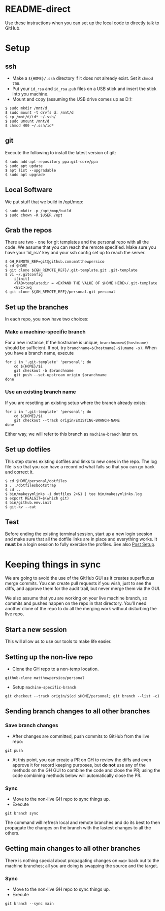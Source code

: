 # README-direct

Use these instructions when you can set up the local code to directly talk to
GitHub.

# Setup

## ssh
* Make a `${HOME}/.ssh` directory if it does not already exist. Set it `chmod 700`.
* Put your `id_rsa` and `id_rsa.pub` files on a USB stick and insert the stick into you machine.
* Mount and copy (assuming the USB drive comes up as D:):
```
$ sudo mkdir /mnt/d
$ sudo mount -t drvfs d: /mnt/d
$ cp /mnt/d/id* ~/.ssh/
$ sudo umount /mnt/d
$ chmod 400 ~/.ssh/id*
```

## git
Execute the following to install the latest version of git:
```
$ sudo add-apt-repository ppa:git-core/ppa
$ sudo apt update
$ apt list --upgradable
$ sudo apt upgrade
```

## Local Software
We put stuff that we build in /opt/mop:
```
$ sudo mkdir -p /opt/mop/build
$ sudo chown -R $USER /opt
```

## Grab the repos

There are two - one for git templates and the personal repo with all the code.
We assume that you can reach the remote specified. Make sure you have your
'id_rsa' key and your ssh config set up to reach the server.

```
$ GH_REMOTE_REF=git@github.com:matthewpersico
$ cd $HOME
$ git clone ${GH_REMOTE_REF}/.git-template.git .git-template
$ vi ~/.gitconfig
    i[init]
    <TAB>templatedir = <EXPAND THE VALUE OF $HOME HERE>/.git-template
    <ESC>:wq
$ git clone ${GH_REMOTE_REF}/personal.git personal
```

## Set up the branches

In each repo, you now have two choices:

### Make a machine-specific branch

For a new instance, If the hostname is unique, `branchname=$(hostname)` should
be sufficient. If not, try `branchname=$(hostname)-$(uname -s)`. When you have
a branch name, execute

```
for i in '.git-template' 'personal'; do
    cd ${HOME}/$i
    git checkout -b $branchname
    git push --set-upstream origin $branchname
done
```

### Use an existing branch name

If you are resetting an existing setup where the branch already exists:

```
for i in '.git-template' 'personal'; do
    cd ${HOME}/$i
    git checkout --track origin/EXISTING-BRANCH-NAME
done
```

Either way, we will refer to this branch as `machine-branch` later on.

## Set up dotfiles

This step stores existing dotfiles and links to new ones in the repo. The log file is so that you can have a record od what fails so that you can go back and correct it.

```
$ cd $HOME/personal/dotfiles
$ . ./dotfilesbootstrap
$ cd ..
$ bin/makesymlinks -i dotfiles 2>&1 | tee bin/makesymlinks.log
$ export REALGIT=$(which git)
$ bin/github.env.init
$ git-kv --cat
```

## Test

Before ending the existing terminal session, start up a new login seesion and
make sure that all the dotfile links are in place and everything works. It
**must** be a login session to fully exercise the profiles. See also [Post
Setup](README.md#post_setup).

# Keeping things in sync

We are going to avoid the use of the GitHub GUI as it creates superfluous merge
commits. You can create pull requests if you wish, just to see the diffs, and
approve them for the audit trail, but never merge them via the GUI.

We also assume that you are working on your live machine branch, so commits and
pushes happen on the repo in that directory.  You'll need another clone
of the repo to do all the merging work without disturbing the live repo.

## Start a new session

This will allow us to use our tools to make life easier.

## Setting up the non-live repo

* Clone the GH repo to a non-temp location.
```
github-clone matthewpersico/personal
```

* Setup `machine-specific-branch`
```
git checkout --track origin/$(cd $HOME/personal; git branch --list -c)
```

## Sending branch changes to all other branches

### Save branch changes

* After changes are committed, push commits to GitHub from the live repo:

```
git push
```

* At this point, you can create a PR on GH to review the diffs and even approve
  it for record keeping purposes, but **do not** use any of the methods on the
  GH GUI to combine the code and close the PR; using the code combining methods
  below will automatically close the PR.

### Sync

* Move to the non-live GH repo to sync things up.
* Execute

```
git branch sync 
```

The command will refresh local and remote branches and do its best to then propagate the
changes on the branch with the lastest changes to all the others.

## Getting main changes to all other branches

There is nothing special about propagating changes on `main` back out to the
machine branches; all you are doing is swapping the source and the target.

### Sync

* Move to the non-live GH repo to sync things up.
* Execute

```
git branch --sync main
```
